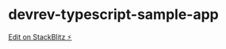 # devrev-typescript-sample-app

[Edit on StackBlitz ⚡️](https://stackblitz.com/edit/typescript-example-using-sdk-built-with-fern-lxfqy2)